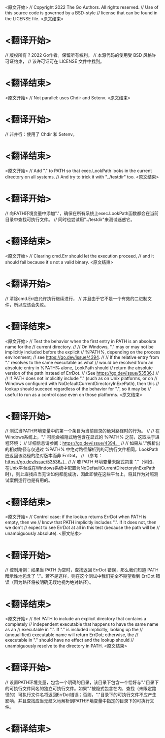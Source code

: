 
<原文开始>
// Copyright 2022 The Go Authors. All rights reserved.
// Use of this source code is governed by a BSD-style
// license that can be found in the LICENSE file.
<原文结束>

# <翻译开始>
// 版权所有 ? 2022 Go作者。保留所有权利。
// 本源代码的使用受 BSD 风格许可证约束，
// 该许可证可在 LICENSE 文件中找到。
# <翻译结束>


<原文开始>
// Not parallel: uses Chdir and Setenv.
<原文结束>

# <翻译开始>
// 非并行：使用了 Chdir 和 Setenv。
# <翻译结束>


<原文开始>
	// Add "." to PATH so that exec.LookPath looks in the current directory on all systems.
	// And try to trick it with "../testdir" too.
<原文结束>

# <翻译开始>
// 向PATH环境变量中添加"."，确保在所有系统上exec.LookPath函数都会在当前目录中查找可执行文件。
// 同时也尝试用"../testdir"来测试迷惑它。
# <翻译结束>


<原文开始>
					// Clearing cmd.Err should let the execution proceed,
					// and it should fail because it's not a valid binary.
<原文结束>

# <翻译开始>
// 清除cmd.Err应允许执行继续进行，
// 并且由于它不是一个有效的二进制文件，所以应该会失败。
# <翻译结束>


<原文开始>
	// Test the behavior when the first entry in PATH is an absolute name for the
	// current directory.
	//
	// On Windows, "." may or may not be implicitly included before the explicit
	// %PATH%, depending on the process environment;
	// see https://go.dev/issue/4394.
	//
	// If the relative entry from "." resolves to the same executable as what
	// would be resolved from an absolute entry in %PATH% alone, LookPath should
	// return the absolute version of the path instead of ErrDot.
	// (See https://go.dev/issue/53536.)
	//
	// If PATH does not implicitly include "." (such as on Unix platforms, or on
	// Windows configured with NoDefaultCurrentDirectoryInExePath), then this
	// lookup should succeed regardless of the behavior for ".", so it may be
	// useful to run as a control case even on those platforms.
<原文结束>

# <翻译开始>
// 测试当PATH环境变量中的第一个条目为当前目录的绝对路径时的行为。
//
// 在Windows系统上，"." 可能会被隐式地包含在显式的 %PATH% 之前，这取决于进程环境；
// 详细信息请参阅：https://go.dev/issue/4394。
//
// 如果从"."解析出的相对路径与仅通过 %PATH% 中绝对路径解析到的可执行文件相同，LookPath 应返回该路径的绝对版本而非 ErrDot。
// （参考：https://go.dev/issue/53536。）
//
// 若 PATH 环境变量未隐式包含 "."（例如，在Unix平台或在Windows系统中配置为NoDefaultCurrentDirectoryInExePath时），则此查找应当无论如何都能成功，因此即使在这些平台上，将其作为对照测试案例运行也是有用的。
# <翻译结束>


<原文开始>
		// Control case: if the lookup returns ErrDot when PATH is empty, then we
		// know that PATH implicitly includes ".". If it does not, then we don't
		// expect to see ErrDot at all in this test (because the path will be
		// unambiguously absolute).
<原文结束>

# <翻译开始>
// 控制用例：如果当 PATH 为空时，查找返回 ErrDot 错误，那么我们知道 PATH 暗示性地包含了 "."。若不是这样，则在这个测试中我们完全不期望看到 ErrDot 错误（因为路径将被明确无误地视为绝对路径）。
# <翻译结束>


<原文开始>
		// Set PATH to include an explicit directory that contains a completely
		// independent executable that happens to have the same name as an
		// executable in ".". If "." is included implicitly, looking up the
		// (unqualified) executable name will return ErrDot; otherwise, the
		// executable in "." should have no effect and the lookup should
		// unambiguously resolve to the directory in PATH.
<原文结束>

# <翻译开始>
// 设置PATH环境变量，包含一个明确的目录，该目录下包含一个恰好与"."目录下的可执行文件同名的独立可执行文件。如果"."被隐式包含在内，查找（未限定路径的）可执行文件名将返回ErrDot错误；否则，"."目录下的可执行文件不应产生影响，并且查找应当无歧义地解析到PATH环境变量中指定的目录下的可执行文件。
# <翻译结束>

